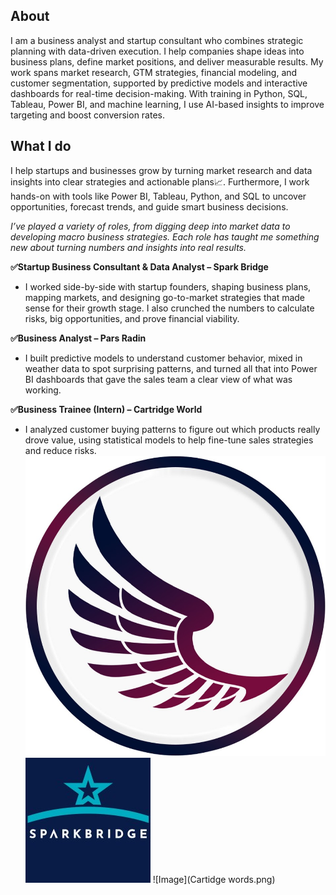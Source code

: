 ## About
I am a business analyst and startup consultant who combines strategic planning with data-driven execution. I help companies shape ideas into business plans, define market positions, and deliver measurable results.
My work spans market research, GTM strategies, financial modeling, and customer segmentation, supported by predictive models and interactive dashboards for real-time decision-making. With training in Python, SQL, Tableau, Power BI, and machine learning, I use AI-based insights to improve targeting and boost conversion rates.

## What I do
I help startups and businesses grow by turning market research and data insights into clear strategies and actionable plans📈. Furthermore, I work hands-on with tools like Power BI, Tableau, Python, and SQL to uncover opportunities, forecast trends, and guide smart business decisions.

*I’ve played a variety of roles, from digging deep into market data to developing macro business strategies. Each role has taught me something new about turning numbers and insights into real results.*

**✅Startup Business Consultant & Data Analyst – Spark Bridge**
- I worked side-by-side with startup founders, shaping business plans, mapping markets, and designing go-to-market strategies that made sense for their growth stage. I also crunched the numbers to calculate risks, big opportunities, and prove financial viability.

**✅Business Analyst – Pars Radin**
- I built predictive models to understand customer behavior, mixed in weather data to spot surprising patterns, and turned all that into Power BI dashboards that gave the sales team a clear view of what was working.

**✅Business Trainee (Intern) – Cartridge World**
- I analyzed customer buying patterns to figure out which products really drove value, using statistical models to help fine-tune sales strategies and reduce risks.
![Image](Parsradin.jpg) ![Image](sparkbridge.jpeg) ![Image](Cartidge words.png)

